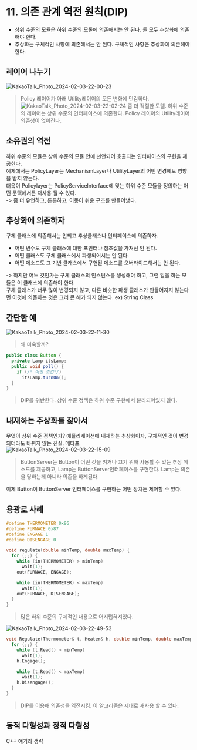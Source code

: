 # 11. 의존 관계 역전 원칙(DIP)
 - 상위 수준의 모듈은 하위 수준의 모둘에 의존해서는 안 된다. 둘 모두 추상화에 의존해야 한다.
 - 추상화는 구체적인 사항에 의존해서는 안 된다. 구체적인 사항은 추상화에 의존해야 한다.

## 레이어 나누기
![KakaoTalk_Photo_2024-02-03-22-00-23](https://github.com/WBBookStudy/AgileSoftwareDevelopment/assets/60125719/1bb51821-38a4-4aef-a94e-1cdda3a0e57d)
> Policy 레이어가 아래 Utility레이어의 모든 변화에 민감하다. 
![KakaoTalk_Photo_2024-02-03-22-02-24](https://github.com/WBBookStudy/AgileSoftwareDevelopment/assets/60125719/ade5f645-228b-4888-af2b-120fac82f38f)
> 좀 더 적절한 모델. 하위 수준의 레이어는 상위 수준의 인터페이스에 의존한다. Policy 레이어의 Utility레이어 의존성이 없어진다. 

## 소유권의 역전 
하위 수준의 모듈은 상위 수준의 모듈 안에 선언되어 호출되는 인터페이스의 구현을 제공한다.  
예제에서는 PolicyLayer는 MechanismLayer나 UtilityLayer의 어떤 변경에도 영향을 받지 않는다.  
더욱이 Policylayer는 PolicyServiceInterface에 맞는 하위 수준 모듈을 정의하는 어떤 문맥에서든 재사용 될 수 있다.  
-> 좀 더 유연하고, 튼튼하고, 이동이 쉬운 구조를 만들어냈다.

## 추상화에 의존하자
구체 클래스에 의존해서는 안되고 추상클래스나 인터페이스에 의존하자.

 - 어떤 변수도 구체 클래스에 대한 포인터나 참조값을 가져선 안 된다.
 - 어떤 클래스도 구체 클래스에서 파생되어서는 안 된다.
 - 어떤 메소드도 그 기반 클래스에서 구현된 메소드를 오버라이드해서는 안 된다.
  
-> 하지만 어느 것인가는 구체 클래스의 인스턴스를 생성해야 하고, 그런 일을 하는 모듈은 이 클래스에 의존해야 한다.  
구체 클래스가 너무 많이 변경되지 않고, 다른 비슷한 파생 클래스가 만들어지지 않는다면 이것에 의존하는 것은 그리 큰 해가 되지 않는다. ex) String Class  

## 간단한 예
![KakaoTalk_Photo_2024-02-03-22-11-30](https://github.com/WBBookStudy/AgileSoftwareDevelopment/assets/60125719/f7beea8c-523e-427e-a606-12d2f861f1a5)
> 왜 미숙할까?
```Java
public class Button {
  private Lamp itsLamp;
  public void poll() {
    if (/* 어떤 조건*/) 
      itsLamp.turnOn();
  }
}
```
> DIP를 위반한다. 상위 수준 정책은 하위 수준 구현에서 분리되어있지 않다.

## 내재하는 추상화를 찾아서
무엇이 상위 수준 정책인가? 애플리케이션에 내재하는 추상화이자, 구체적인 것이 변경되더라도 바뀌지 않는 진실. 메타포  
![KakaoTalk_Photo_2024-02-03-22-15-09](https://github.com/WBBookStudy/AgileSoftwareDevelopment/assets/60125719/3aa0f72a-f304-4821-9ce6-093b09cd2be3)
> ButtonServer는 Button이 어떤 것을 켜거나 끄기 위해 사용할 수 있는 추상 메소드를 제공하고, Lamp는 ButtonServer인터페이스를 구현한다. Lamp는 의존을 당하는게 아니라 의존을 하게된다. 
  
이제 Button이 ButtonServer 인터페이스를 구현하는 어떤 장치든 제어할 수 있다.  

## 용광로 사례
```CPP
#define THERMOMETER 0x86
#define FURNACE 0x87
#define ENGAGE 1
#define DISENGAGE 0

void regulate(double minTemp, double maxTemp) {
  for (;;) {
    while (in(THERMOMETER) > minTemp)
      wait(1);
    out(FURNACE, ENGAGE);

    while (in(THERMOMETER) < maxTemp) 
      wait(1);
    out(FURNACE, DISENGAGE);
  }
}

```
> 많은 하위 수준의 구체적인 내용으로 어지럽혀져있다.

![KakaoTalk_Photo_2024-02-03-22-49-53](https://github.com/WBBookStudy/AgileSoftwareDevelopment/assets/60125719/6df79e0c-b2f3-4c44-8d9b-f520f946ce73)
```CPP
void Regulate(Thermometer& t, Heater& h, double minTemp, double maxTemp) {
  for (;;) {
    while (t.Read() > minTemp)
      wait(1);
    h.Engage();

    while (t.Read() < maxTemp) 
      wait(1);
    h.Disengage();
  }
}
```
> DIP를 이용해 의존성을 역전시킴. 이 알고리즘은 제대로 재사용 할 수 있다.

## 동적 다형성과 정적 다형성
C++ 얘기라 생략



  



